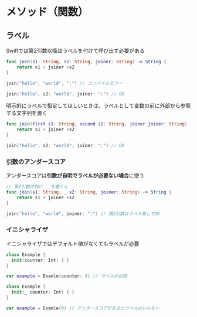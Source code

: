 # メソッド（関数）

## ラベル

Swiftでは第2引数以降はラベルを付けて呼び出す必要がある

```swift
func join(s1: String, s2: String, joiner: String) -> String {
    return s1 + joiner +s2
}

join("hello", "world", ":") // コンパイルエラー

join("hello", s2: "world", joiner: ":") // OK
```

明示的にラベルで指定してほしいときは、ラベルとして変数の前に外部から参照する文字列を置く

```swift
func join(first s1: String, second s2: String, joiner joiner: String) -> String) {
    return s1 + joiner +s2
}

join("hello", s2: "world", joiner: ":") // OK
```

### 引数のアンダースコア

アンダースコアは**引数が自明でラベルが必要ない場合**に使う

```swift
// 第2引数の前に _ を書くと
func join(s1: String, _ s2: String, joiner: String) -> String {
    return s1 + joiner +s2
}

join("hello", "world", joiner: ":") // 第2引数はラベル無しでOK 
```

### イニシャライザ

イニシャライザではデフォルト値がなくてもラベルが必要

```swift
class Example {
  init(counter: Int) { }
}

var example = Examle(counter: 0) // ラベルが必須
```

```swift
class Example {
  init(_ counter: Int) { }
}

var example = Examle(0) // アンダースコアがあるとラベルはいらない
```

